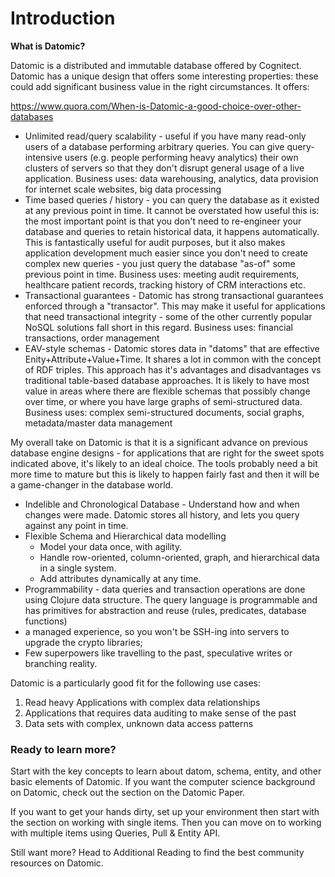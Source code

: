 # Introduction

**What is Datomic?**

Datomic is a distributed and immutable database offered by Cognitect. Datomic has a unique design that offers some interesting properties: these could add significant business value in the right circumstances. It offers:


https://www.quora.com/When-is-Datomic-a-good-choice-over-other-databases
- Unlimited read/query scalability - useful if you have many read-only users of a database performing arbitrary queries. You can give query-intensive users (e.g. people performing heavy analytics) their own clusters of servers so that they don't disrupt general usage of a live application. Business uses: data warehousing, analytics, data provision for internet scale websites, big data processing
- Time based queries / history - you can query the database as it existed at any previous point in time. It cannot be overstated how useful this is: the most important point is that you don't need to re-engineer your database and queries to retain historical data, it happens automatically. This is fantastically useful for audit purposes, but it also makes application development much easier since you don't need to create complex new queries - you just query the database "as-of" some previous point in time. Business uses: meeting audit requirements, healthcare patient records, tracking history of CRM interactions etc.
- Transactional guarantees - Datomic has strong transactional guarantees enforced through a "transactor". This may make it useful for applications that need transactional integrity - some of the other currently popular NoSQL solutions fall short in this regard. Business uses: financial transactions, order management
- EAV-style schemas - Datomic stores data in "datoms" that are effective Enity+Attribute+Value+Time. It shares a lot in common with the concept of RDF triples. This approach has it's advantages and disadvantages vs traditional table-based database approaches. It is likely to have most value in areas where there are flexible schemas that possibly change over time, or where you have large graphs of semi-structured data. Business uses: complex semi-structured documents, social graphs, metadata/master data management

My overall take on Datomic is that it is a significant advance on previous database engine designs - for applications that are right for the sweet spots indicated above, it's likely to an ideal choice. The tools probably need a bit more time to mature but this is likely to happen fairly fast and then it will be a game-changer in the database world.


- Indelible and Chronological Database - Understand how and when changes were made. Datomic stores all history, and lets you query against any point in time.
- Flexible Schema and Hierarchical data modelling
  - Model your data once, with agility.
  - Handle row-oriented, column-oriented, graph, and hierarchical data in a single system.
  - Add attributes dynamically at any time.
- Programmability - data queries and transaction operations are done using Clojure data structure. The query language is programmable and has primitives for abstraction and reuse (rules, predicates, database functions)
- a managed experience, so you won't be SSH-ing into servers to upgrade the crypto libraries;
-  Few superpowers like travelling to the past, speculative writes or branching reality.


Datomic is a particularly good fit for the following use cases:

1. Read heavy Applications with complex data relationships
2. Applications that requires data auditing to make sense of the past
3. Data sets with complex, unknown data access patterns

### Ready to learn more?

Start with the key concepts to learn about datom, schema, entity, and other basic elements of Datomic. If you want the computer science background on Datomic, check out the section on the Datomic Paper.

If you want to get your hands dirty, set up your environment then start with the section on working with single items. Then you can move on to working with multiple items using Queries, Pull & Entity API.


Still want more? Head to Additional Reading to find the best community resources on Datomic.
